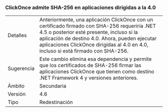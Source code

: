 ### <a name="clickonce-supports-sha-256-on-40-targeted-apps"></a>ClickOnce admite SHA-256 en aplicaciones dirigidas a la 4.0

|   |   |
|---|---|
|Detalles|Anteriormente, una aplicación ClickOnce con un certificado firmado con SHA-256 requeriría .NET 4.5 o posterior esté presente, incluso si la aplicación de destino 4.0. Ahora, pueden ejecutar aplicaciones ClickOnce dirigidas al 4.0 en 4.0, incluso si está firmado con SHA-256.|
|Sugerencia|Este cambio elimina esa dependencia y permite que los certificados de SHA-256 firmar las aplicaciones ClickOnce que tienen como destino .NET Framework 4 y versiones anteriores.|
|Ámbito|Secundaria|
|Versión|4.6|
|Tipo|Redestinación|


